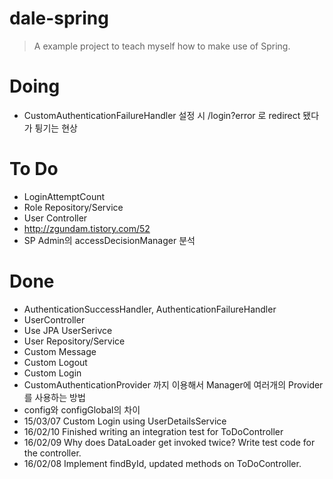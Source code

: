 # dale-spring
> A example project to teach myself how to make use of Spring.

# Doing
- CustomAuthenticationFailureHandler 설정 시 /login?error 로 redirect 됐다가 튕기는 현상

# To Do
- LoginAttemptCount
- Role Repository/Service
- User Controller
- http://zgundam.tistory.com/52
- SP Admin의 accessDecisionManager 분석

# Done
- AuthenticationSuccessHandler, AuthenticationFailureHandler
- UserController
- Use JPA UserSerivce
- User Repository/Service
- Custom Message
- Custom Logout
- Custom Login
- CustomAuthenticationProvider 까지 이용해서 Manager에 여러개의 Provider를 사용하는 방법
- config와 configGlobal의 차이
- 15/03/07 Custom Login using UserDetailsService
- 16/02/10 Finished writing an integration test for ToDoController
- 16/02/09 Why does DataLoader get invoked twice? Write test code for the controller.
- 16/02/08 Implement findById, updated methods on ToDoController.
